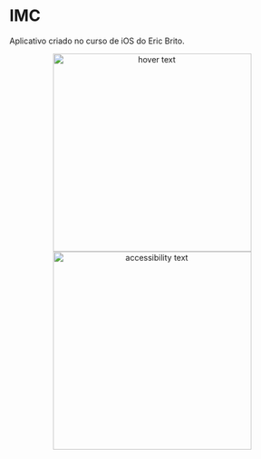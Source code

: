 # IMC
Aplicativo criado no curso de iOS do Eric Brito.

<p align="center">
  <img src="https://user-images.githubusercontent.com/42683152/123018118-5e974000-d3a4-11eb-9065-d7793423cc36.png" width="350" title="hover text">
  <img src="https://user-images.githubusercontent.com/42683152/123018122-5fc86d00-d3a4-11eb-9f40-1b6a29008965.png" width="350" alt="accessibility text">
</p>
